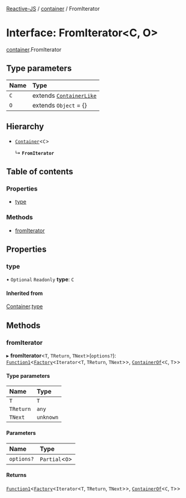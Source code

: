 [Reactive-JS](../README.md) / [container](../modules/container.md) / FromIterator

# Interface: FromIterator<C, O\>

[container](../modules/container.md).FromIterator

## Type parameters

| Name | Type |
| :------ | :------ |
| `C` | extends [`ContainerLike`](container.ContainerLike.md) |
| `O` | extends `Object` = {} |

## Hierarchy

- [`Container`](container.Container.md)<`C`\>

  ↳ **`FromIterator`**

## Table of contents

### Properties

- [type](container.FromIterator.md#type)

### Methods

- [fromIterator](container.FromIterator.md#fromiterator)

## Properties

### type

• `Optional` `Readonly` **type**: `C`

#### Inherited from

[Container](container.Container.md).[type](container.Container.md#type)

## Methods

### fromIterator

▸ **fromIterator**<`T`, `TReturn`, `TNext`\>(`options?`): [`Function1`](../modules/functions.md#function1)<[`Factory`](../modules/functions.md#factory)<`Iterator`<`T`, `TReturn`, `TNext`\>\>, [`ContainerOf`](../modules/container.md#containerof)<`C`, `T`\>\>

#### Type parameters

| Name | Type |
| :------ | :------ |
| `T` | `T` |
| `TReturn` | `any` |
| `TNext` | `unknown` |

#### Parameters

| Name | Type |
| :------ | :------ |
| `options?` | `Partial`<`O`\> |

#### Returns

[`Function1`](../modules/functions.md#function1)<[`Factory`](../modules/functions.md#factory)<`Iterator`<`T`, `TReturn`, `TNext`\>\>, [`ContainerOf`](../modules/container.md#containerof)<`C`, `T`\>\>
